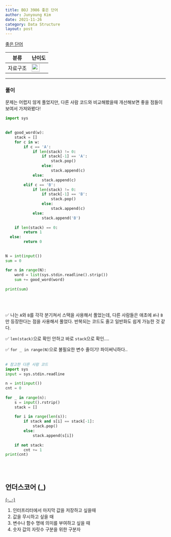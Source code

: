 ```yaml
---
title: BOJ 3986 좋은 단어
author: Junyoung Kim
date: 2021-11-26
category: Data Structure
layout: post
---
```


  
  

[좋은 단어](https://www.acmicpc.net/problem/3986)

|분류|난이도  |
|--|--|
| 자료구조 | <img  height="25px"  width="25px" src="https://static.solved.ac/tier_small/7.svg"/> |


  

---

  

### 풀이

문제는 어렵지 않게 풀었지만, 다른 사람 코드와 비교해봤을때 개선해보면 좋을 점들이 보여서 가져와봤다!

``` python
import sys  
  
  
def good_word(w):  
    stack = []  
    for c in w:  
        if c == 'A':  
            if len(stack) != 0:  
                if stack[-1] == 'A':  
                    stack.pop()  
                else:  
                    stack.append(c)  
            else:  
                stack.append(c)  
        elif c == 'B':  
            if len(stack) != 0:  
                if stack[-1] == 'B':  
                    stack.pop()  
                else:  
                    stack.append(c)  
            else:  
                stack.append('B')  
  
    if len(stack) == 0:  
        return 1  
  else:  
        return 0  
  
  
N = int(input())  
sum = 0  
  
for n in range(N):  
    word = list(sys.stdin.readline().strip())  
    sum += good_word(word)  
  
print(sum)
```
<br>
<br>

✅
나는 `A`와 `B`를 각각 분기쳐서 스택을 사용해서 풀었는데, 다른 사람들은 애초에 `A`나 `B`만 등장한다는 점을 사용해서 풀었다. 반복되는 코드도 줄고 일반화도 쉽게 가능한 것 같다.

✅
`len(stack)`으로 확인 안하고 바로 `stack`으로 확인....

✅
`for _ in range(N)`으로 불필요한 변수 줄이기!
파이써닉하다..
<br>
<br>
  

```python
# 참고한 다른 사람 코드
import sys
input = sys.stdin.readline
 
n = int(input())
cnt = 0
 
for _ in range(n):
    s = input().rstrip()
    stack = []
 
    for i in range(len(s)):
        if stack and s[i] == stack[-1]:
            stack.pop()
        else:
            stack.append(s[i])
 
    if not stack:
        cnt += 1
print(cnt)
```
<br>
<br>

## 언더스코어 (_)
[(-..-)](https://mingrammer.com/underscore-in-python/)

1. 인터프리터에서 마지막 값을 저장하고 싶을때
2. 값을 무시하고 싶을 때
3. 변수나 함수 명에 의미를 부여하고 싶을 때
4. 숫자 값의 자릿수 구분을 위한 구분자